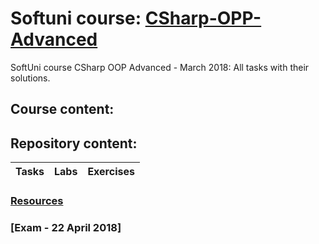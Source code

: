 # Softuni course: [CSharp-OPP-Advanced](https://softuni.bg/trainings/1843/csharp-oop-advanced-march-2018#lesson-7720)
SoftUni course CSharp OOP Advanced - March 2018: All tasks with their solutions.

## Course content:

## Repository content:
Tasks							| Labs																																| Exercises																																	
--------------------------------|-----------------------------------------------------------------------------------------------------------------------------------|----------------


### [Resources]()

### [Exam - 22 April 2018]